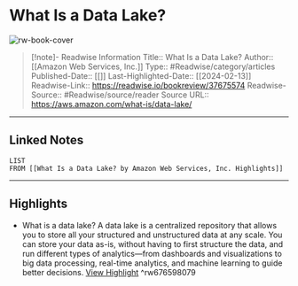 # What Is a Data Lake?

![rw-book-cover](https://a0.awsstatic.com/libra-css/images/logos/aws_logo_smile_1200x630.png)
<br>
>[!note]- Readwise Information
>Title:: What Is a Data Lake?
>Author:: [[Amazon Web Services, Inc.]]
>Type:: #Readwise/category/articles
>Published-Date:: [[]]
>Last-Highlighted-Date:: [[2024-02-13]]
>Readwise-Link:: https://readwise.io/bookreview/37675574
>Readwise-Source:: #Readwise/source/reader
>Source URL:: https://aws.amazon.com/what-is/data-lake/
--- 

## Linked Notes
```dataview
LIST
FROM [[What Is a Data Lake? by Amazon Web Services, Inc. Highlights]]
```

---

## Highlights
- What is a data lake?
  A data lake is a centralized repository that allows you to store all your structured and unstructured data at any scale. You can store your data as-is, without having to first structure the data, and run different types of analytics—from dashboards and visualizations to big data processing, real-time analytics, and machine learning to guide better decisions. [View Highlight](https://readwise.io/open/676598079) ^rw676598079
